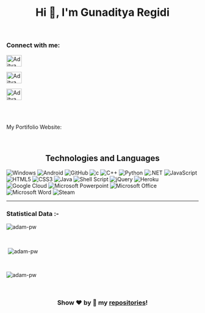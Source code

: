 
<h1 align="center">Hi 👋, I'm Gunaditya Regidi</h1>

<br>


<h3 align="left">Connect with me:</h3>
<p align="left">
  <a href="https://www.linkedin.com/in/adityabhushan001/" target="_blank"><img align="center"
      src="https://play-lh.googleusercontent.com/kMofEFLjobZy_bCuaiDogzBcUT-dz3BBbOrIEjJ-hqOabjK8ieuevGe6wlTD15QzOqw"
      alt="Aditya LinkedIn Profile" height="30" width="40" /></a> 
   
  <a href="https://www.instagram.com/me_the_aditya_bhushan/?hl=en" target="_blank"><img align="center"
      src="https://upload.wikimedia.org/wikipedia/commons/thumb/5/58/Instagram-Icon.png/800px-Instagram-Icon.png"
      alt="Aditya Insta Profile" height="30" width="40" /></a> 
  
 <a href="https://twitter.com/meAditya001" target="_blank"><img align="center"
      src="https://cdn-icons-png.flaticon.com/512/124/124021.png"
      alt="Aditya Twitter Profile" height="30" width="40" /></a> 
</p>

<br>
<br>
<p>My Portifolio Website: 
  <a href="#" onclick='window.open("https://aditya-bhushan.netlify.app");return false;'></a>
  </p>
  <br>

<h2 align="center">
Technologies and Languages </h2>

![Windows](https://img.shields.io/badge/Windows-0078D6?style=flat-square&logoColor=white)
![Android](https://img.shields.io/badge/Android-3DDC84?style=flat-square&logo=android&logoColor=white)
![GitHub](https://img.shields.io/badge/-GitHub-181717?style=flat-square&logo=github)
![c](https://img.shields.io/badge/C-00599C?style=flat-square&logo=c&logoColor=white)
![C++](https://img.shields.io/badge/-C++-007ACC?style=flat-square&logo=cplusplus&logoColor=white)
![Python](https://img.shields.io/badge/Python-14354C?style=flat-square&logo=python&logoColor=white)
![.NET](https://img.shields.io/badge/.NET-5C2D91?style=flat-square&logo=.net&logoColor=white)
![JavaScript](https://img.shields.io/badge/-JavaScript-black?style=flat-square&logo=javascript)
![HTML5](https://img.shields.io/badge/HTML5-E34F26?style=flat-square&logo=html5&logoColor=white)
![CSS3](https://img.shields.io/badge/CSS3-1572B6?style=flat-square&logo=css3&logoColor=white)
![Java](https://img.shields.io/badge/-Java-007396?style=flat-square&logo=java)
![Shell Script](https://img.shields.io/badge/Shell_Script-121011?style=flat-square&logo=gnu-bash&logoColor=white)
![jQuery](https://img.shields.io/badge/jQuery-0769AD?style=flat-square&logo=jquery&logoColor=white)
![Heroku](https://img.shields.io/badge/Heroku-430098?style=flat-square&logo=heroku&logoColor=white)
![Google Cloud](https://img.shields.io/badge/Google_Cloud-4285F4?style=flat-square&logo=google-cloud&logoColor=white)
![Microsoft Powerpoint](https://img.shields.io/badge/Microsoft_PowerPoint-B7472A?style=flat-square&logo=microsoft-powerpoint&logoColor=white)
![Microsoft Office](https://img.shields.io/badge/Microsoft_Office-D83B01?style=flat-square&logo=microsoft-office&logoColor=white)
![Microsoft Word](https://img.shields.io/badge/Microsoft_Word-2B579A?style=flat-square&logo=microsoft-word&logoColor=white)
![Steam](https://img.shields.io/badge/Steam-000000?style=flat-square&logo=steam&logoColor=white) 

-------------------------------------------------------------------------------------------------------------------------------------------------------

<h3>Statistical Data :-</h3>
<p><img align="center"
    src="https://github-readme-stats.vercel.app/api/top-langs?username=Aditya-Bhushan-001&show_icons=true&locale=en&bg_color=0d1117&text_color=ffffff&layout=compact"
    alt="adam-pw" 
    bg_color=#808080/></p>

<br>

<p>&nbsp;<img align="center" src="https://github-readme-stats.vercel.app/api?username=Aditya-Bhushan-001&show_icons=true&locale=en&bg_color=0d1117&text_color=ffffff&repo=convoychat"
    alt="adam-pw" /></p>

<br>

<p><img align="center" src="https://github-readme-streak-stats.herokuapp.com/?user=Aditya-Bhushan-001&theme=dark&background=0d1117&date_format=M%20j%5B%2C%20Y%5D" alt="adam-pw" /></p>


<br>
<div align="center">
  

### Show ❤️ by 🌟 my [repositories](https://github.com/Aditya-Bhushan-001?tab=repositories)!

</div>
